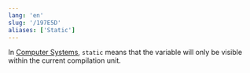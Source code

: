 ```yaml
---
lang: 'en'
slug: '/197E5D'
aliases: ['Static']
---
```


In [Computer Systems](./../.././docs/pages/Computer%20Systems.md), `static` means that the variable will only be visible within the current compilation unit.

<head>
  <html lang="en-US"/>
</head>
